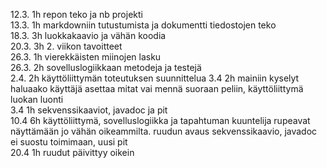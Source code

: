 12.3. 1h repon teko ja nb projekti  
13.3. 1h markdowniin tutustumista ja dokumentti tiedostojen teko  
18.3. 3h luokkakaavio ja vähän koodia  
20.3. 3h 2. viikon tavoitteet  
26.3. 1h vierekkäisten miinojen lasku  
26.3. 2h sovelluslogiikkaan metodeja ja testejä  
2.4. 2h käyttöliittymän toteutuksen suunnittelua 
3.4 2h mainiin kyselyt haluaako käyttäjä asettaa mitat vai mennä suoraan peliin, käyttöliittymä luokan luonti  
3.4 1h sekvenssikaaviot, javadoc ja pit   
10.4 6h käyttöliittymä, sovelluslogiikka ja tapahtuman kuuntelija rupeavat näyttämään jo vähän oikeammilta. ruudun avaus sekvenssikaavio, javadoc ei suostu toimimaan, uusi pit  
20.4 1h ruudut päivittyy oikein  


